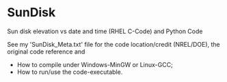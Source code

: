 # SunDisk
Sun disk elevation vs date and time (RHEL C-Code) and Python Code

See my 'SunDisk_Meta.txt' file for the code location/credit (NREL/DOE), the original code reference and  
- How to compile under Windows-MinGW or Linux-GCC;
- How to run/use the code-executable.

